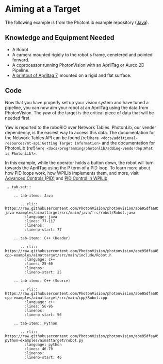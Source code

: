 # Aiming at a Target

The following example is from the PhotonLib example repository ([Java](https://github.com/PhotonVision/photonvision/tree/master/photonlib-java-examples/aimattarget)).

## Knowledge and Equipment Needed

- A Robot
- A camera mounted rigidly to the robot's frame, cenetered and pointed forward.
- A coprocessor running PhotonVision with an AprilTag or Aurco 2D Pipeline.
- [A printout of Apriltag 7](https://firstfrc.blob.core.windows.net/frc2024/FieldAssets/Apriltag_Images_and_User_Guide.pdf), mounted on a rigid and flat surface.

## Code

Now that you have properly set up your vision system and have tuned a pipeline, you can now aim your robot at an AprilTag using the data from PhotonVision. The *yaw* of the target is the critical piece of data that will be needed first.

Yaw is reported to the roboRIO over Network Tables. PhotonLib, our vender dependency, is the easiest way to access this data. The documentation for the Network Tables API can be found {ref}`here <docs/additional-resources/nt-api:Getting Target Information>` and the documentation for PhotonLib {ref}`here <docs/programming/photonlib/adding-vendordep:What is PhotonLib?>`.

In this example, while the operator holds a button down, the robot will turn towards the AprilTag using the P term of a PID loop. To learn more about how PID loops work, how WPILib implements them, and more, visit  [Advanced Controls (PID)](https://docs.wpilib.org/en/stable/docs/software/advanced-control/introduction/index.html) and [PID Control in WPILib](https://docs.wpilib.org/en/stable/docs/software/advanced-controls/controllers/pidcontroller.html#pid-control-in-wpilib).

```{eval-rst}
.. tab-set::

    .. tab-item:: Java

       .. rli:: https://raw.githubusercontent.com/PhotonVision/photonvision/abe95dfaa055bbe3609f72cfcaaba0f96ee7978c/photonlib-java-examples/aimattarget/src/main/java/frc/robot/Robot.java
         :language: java
         :lines: 77-117
         :linenos:
         :lineno-start: 77

    .. tab-item:: C++ (Header)

       .. rli:: https://raw.githubusercontent.com/PhotonVision/photonvision/abe95dfaa055bbe3609f72cfcaaba0f96ee7978c/photonlib-cpp-examples/aimattarget/src/main/include/Robot.h
         :language: c++
         :lines: 25-60
         :linenos:
         :lineno-start: 25

    .. tab-item:: C++ (Source)

       .. rli:: https://raw.githubusercontent.com/PhotonVision/photonvision/abe95dfaa055bbe3609f72cfcaaba0f96ee7978c/photonlib-cpp-examples/aimattarget/src/main/cpp/Robot.cpp
         :language: c++
         :lines: 56-96
         :linenos:
         :lineno-start: 56

    .. tab-item:: Python

       .. rli:: https://raw.githubusercontent.com/PhotonVision/photonvision/abe95dfaa055bbe3609f72cfcaaba0f96ee7978c/photonlib-python-examples/aimattarget/robot.py
         :language: python
         :lines: 46-70
         :linenos:
         :lineno-start: 46

```
